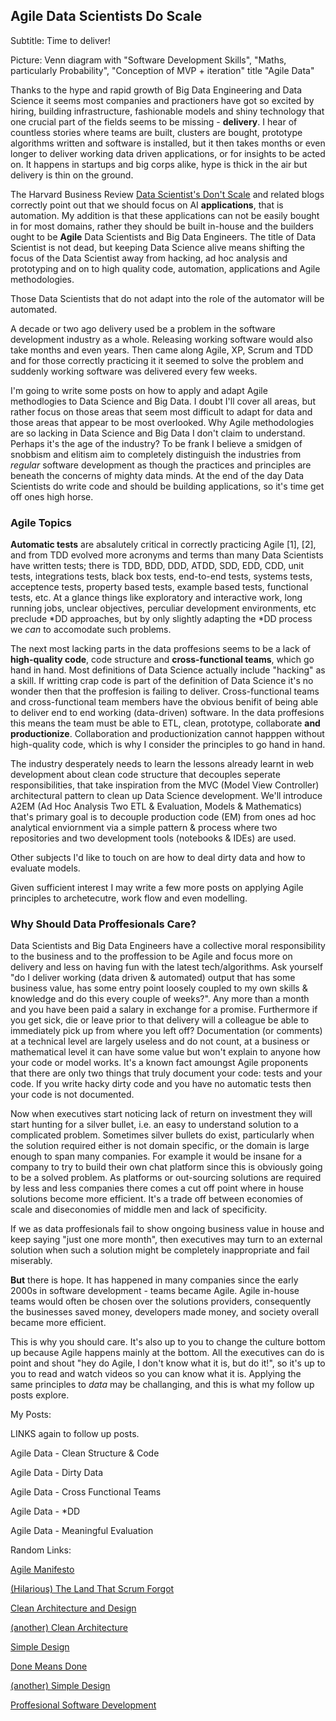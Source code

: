 ## Agile Data Scientists Do Scale

Subtitle: Time to deliver!

Picture: Venn diagram with "Software Development Skills", "Maths, particularly Probability", "Conception of MVP + iteration" title "Agile Data"

Thanks to the hype and rapid growth of Big Data Engineering and Data Science it seems most companies and practioners have got so excited by hiring, building infrastructure, fashionable models and shiny technology that one crucial part of the fields seems to be missing - **delivery**.  I hear of countless stories where teams are built, clusters are bought, prototype algorithms written and software is installed, but it then takes months or even longer to deliver working data driven applications, or for insights to be acted on.  It happens in startups and big corps alike, hype is thick in the air but delivery is thin on the ground.

The Harvard Business Review [Data Scientist's Don't Scale](https://hbr.org/2015/05/data-scientists-dont-scale) and related blogs correctly point out that we should focus on AI **applications**, that is automation. My addition is that these applications can not be easily bought in for most domains, rather they should be built in-house and the builders ought to be **Agile** Data Scientists and Big Data Engineers. The title of Data Scientist is not dead, but keeping Data Science alive means shifting the focus of the Data Scientist away from hacking, ad hoc analysis and prototyping and on to high quality code, automation, applications and Agile methodologies.

Those Data Scientists that do not adapt into the role of the automator will be automated.

A decade or two ago delivery used be a problem in the software development industry as a whole.  Releasing working software would also take months and even years.  Then came along Agile, XP, Scrum and TDD and for those correctly practicing it it seemed to solve the problem and suddenly working software was delivered every few weeks.

I'm going to write some posts on how to apply and adapt Agile methodlogies to Data Science and Big Data.  I doubt I'll cover all areas, but rather focus on those areas that seem most difficult to adapt for data and those areas that appear to be most overlooked.  Why Agile methodologies are so lacking in Data Science and Big Data I don't claim to understand.  Perhaps it's the age of the industry? To be frank I believe a smidgen of snobbism and elitism aim to completely distinguish the industries from *regular* software development as though the practices and principles are beneath the concerns of mighty data minds.  At the end of the day Data Scientists do write code and should be building applications, so it's time get off ones high horse.

### Agile Topics

**Automatic tests** are absalutely critical in correctly practicing Agile [1], [2], and from TDD evolved more acronyms and terms than many Data Scientists have written tests; there is TDD, BDD, DDD, ATDD, SDD, EDD, CDD, unit tests, integrations tests, black box tests, end-to-end tests, systems tests, acceptence tests, property based tests, example based tests, functional tests, etc. At a glance things like exploratory and interactive work, long running jobs, unclear objectives, perculiar development environments, etc preclude \*DD approaches, but by only slightly adapting the \*DD process we *can* to accomodate such problems.

The next most lacking parts in the data proffesions seems to be a lack of **high-quality code**, code structure and **cross-functional teams**, which go hand in hand.  Most definitions of Data Science actually include "hacking" as a skill.  If writting crap code is part of the definition of Data Science it's no wonder then that the proffesion is failing to deliver.  Cross-functional teams and cross-functional team members have the obvious benifit of being able to deliver end to end working (data-driven) software.  In the data proffesions this means the team must be able to ETL, clean, prototype, collaborate **and productionize**.  Collaboration and productionization cannot happpen without high-quality code, which is why I consider the principles to go hand in hand.

The industry desperately needs to learn the lessons already learnt in web development about clean code structure that decouples seperate responsibilities, that take inspiration from the MVC (Model View Controller) architectural pattern to clean up Data Science development.  We'll introduce A2EM (Ad Hoc Analysis Two ETL & Evaluation, Models & Mathematics) that's primary goal is to decouple production code (EM) from ones ad hoc analytical enviornment via a simple pattern & process where two repositories and two development tools (notebooks & IDEs) are used.

Other subjects I'd like to touch on are how to deal dirty data and how to evaluate models.

Given sufficient interest I may write a few more posts on applying Agile principles to archetecutre, work flow and even modelling.

### Why Should Data Proffesionals Care?

Data Scientists and Big Data Engineers have a collective moral responsibility to the business and to the proffession to be Agile and focus more on delivery and less on having fun with the latest tech/algorithms.  Ask yourself "do I deliver working (data driven & automated) output that has some business value, has some entry point loosely coupled to my own skills & knowledge and do this every couple of weeks?". Any more than a month and you have been paid a salary in exchange for a promise. Furthermore if you get sick, die or leave prior to that delivery will a colleague be able to immediately pick up from where you left off? Documentation (or comments) at a technical level are largely useless and do not count, at a business or mathematical level it can have some value but won't explain to anyone how your code or model works. It's a known fact amoungst Agile proponents that there are only two things that truly document your code: tests and your code.  If you write hacky dirty code and you have no automatic tests then your code is not documented.

Now when executives start noticing lack of return on investment they will start hunting for a silver bullet, i.e. an easy to understand solution to a complicated problem.  Sometimes silver bullets do exist, particularly when the solution required either is not domain specific, or the domain is large enough to span many companies.  For example it would be insane for a company to try to build their own chat platform since this is obviously going to be a solved problem.  As platforms or out-sourcing solutions are required by less and less companies there comes a cut off point where in house solutions become more efficient.  It's a trade off between economies of scale and diseconomies of middle men and lack of specificity.

If we as data proffesionals fail to show ongoing business value in house and keep saying "just one more month", then executives may turn to an external solution when such a solution might be completely inappropriate and fail miserably.

**But** there is hope.  It has happened in many companies since the early 2000s in software development - teams became Agile.  Agile in-house teams would often be chosen over the solutions providers, consequently the businesses saved money, developers made money, and society overall became more efficient.

This is why you should care.  It's also up to you to change the culture bottom up because Agile happens mainly at the bottom.  All the executives can do is point and shout "hey do Agile, I don't know what it is, but do it!", so it's up to you to read and watch videos so you can know what it is.  Applying the same principles to *data* may be challanging, and this is what my follow up posts explore.

My Posts:

LINKS again to follow up posts.

Agile Data - Clean Structure & Code

Agile Data - Dirty Data

Agile Data - Cross Functional Teams

Agile Data - *DD

Agile Data - Meaningful Evaluation

Random Links:

[Agile Manifesto](http://agilemanifesto.org/)

[(Hilarious) The Land That Scrum Forgot](https://www.youtube.com/watch?v=hG4LH6P8Syk)

[Clean Architecture and Design](https://www.youtube.com/watch?v=Nsjsiz2A9mg)

[(another) Clean Architecture](https://www.youtube.com/watch?v=Nltqi7ODZTM)

[Simple Design](http://www.jamesshore.com/Agile-Book/simple_design.html)

[Done Means Done](http://www.allaboutagile.com/agile-principle-7-done-means-done/)

[(another) Simple Design](http://guide.agilealliance.org/guide/simple-design.html)

[Proffesional Software Development](https://www.youtube.com/watch?v=zwtg7lIMUaQ)
